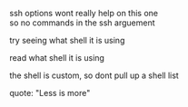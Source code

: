 ssh options wont really help on this one  
so no commands in the ssh arguement  
  
try seeing what shell it is using  
  
read what shell it is using  
  
the shell is custom, so dont pull up a shell list  
  
  
quote: "Less is more"  
